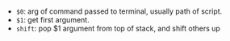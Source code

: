 #

- `$0`: arg of command passed to terminal, usually path of script.
- `$1`: get first argument.
- `shift`: pop $1 argument from top of stack, and shift others up

